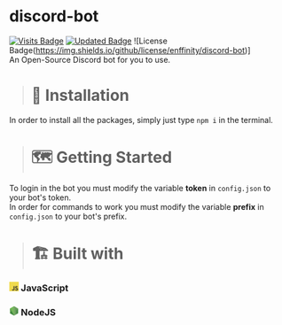 # discord-bot
[![Visits Badge](https://badges.pufler.dev/visits/enffinity/discord-bot)](https://badges.pufler.dev) 
[![Updated Badge](https://badges.pufler.dev/updated/enffinity/discord-bot)](https://badges.pufler.dev) 
![License Badge(https://img.shields.io/github/license/enffinity/discord-bot)]<br>
An Open-Source Discord bot for you to use.

> # 💾 Installation
In order to install all the packages, simply just type `npm i` in the terminal.

> # 🗺️ Getting Started
To login in the bot you must modify the variable **token** in `config.json` to your bot's token. <br>
In order for commands to work you must modify the variable **prefix** in `config.json` to your bot's prefix.

> # 🏗️ Built with
### <img src="https://raw.githubusercontent.com/github/explore/80688e429a7d4ef2fca1e82350fe8e3517d3494d/topics/javascript/javascript.png" width="17"> JavaScript <br>
### <img src="https://raw.githubusercontent.com/github/explore/80688e429a7d4ef2fca1e82350fe8e3517d3494d/topics/nodejs/nodejs.png" width="17"> NodeJS <br>
